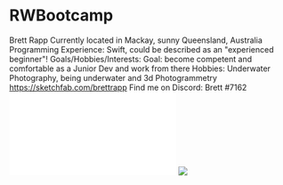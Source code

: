 # RWBootcamp
Brett Rapp
Currently located in Mackay, sunny Queensland, Australia
Programming Experience: Swift, could be described as an "experienced beginner"!
Goals/Hobbies/Interests: Goal: become competent and comfortable as a Junior Dev and work from there
Hobbies: Underwater Photography, being underwater and 3d Photogrammetry https://sketchfab.com/brettrapp
Find me on Discord: Brett #7162
![](RWBootcamp/IMG_2103.pdf)
<img src="RWBootcamp/IMG_2103.pdf">
